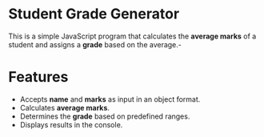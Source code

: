 # Student Grade Generator

This is a simple JavaScript program that calculates the **average marks** of a student and assigns a **grade** based on the average.-

# Features
- Accepts **name** and **marks** as input in an object format.
- Calculates **average marks**.
- Determines the **grade** based on predefined ranges.
- Displays results in the console.
